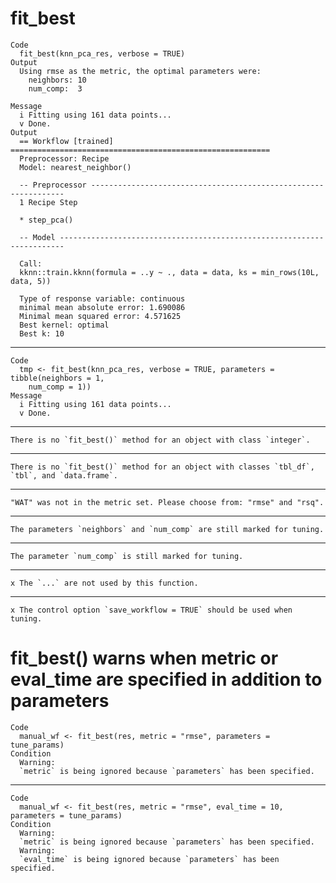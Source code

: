 # fit_best

    Code
      fit_best(knn_pca_res, verbose = TRUE)
    Output
      Using rmse as the metric, the optimal parameters were:
        neighbors: 10
        num_comp:  3
      
    Message
      i Fitting using 161 data points...
      v Done.
    Output
      == Workflow [trained] ==========================================================
      Preprocessor: Recipe
      Model: nearest_neighbor()
      
      -- Preprocessor ----------------------------------------------------------------
      1 Recipe Step
      
      * step_pca()
      
      -- Model -----------------------------------------------------------------------
      
      Call:
      kknn::train.kknn(formula = ..y ~ ., data = data, ks = min_rows(10L,     data, 5))
      
      Type of response variable: continuous
      minimal mean absolute error: 1.690086
      Minimal mean squared error: 4.571625
      Best kernel: optimal
      Best k: 10

---

    Code
      tmp <- fit_best(knn_pca_res, verbose = TRUE, parameters = tibble(neighbors = 1,
        num_comp = 1))
    Message
      i Fitting using 161 data points...
      v Done.

---

    There is no `fit_best()` method for an object with class `integer`.

---

    There is no `fit_best()` method for an object with classes `tbl_df`, `tbl`, and `data.frame`.

---

    "WAT" was not in the metric set. Please choose from: "rmse" and "rsq".

---

    The parameters `neighbors` and `num_comp` are still marked for tuning.

---

    The parameter `num_comp` is still marked for tuning.

---

    x The `...` are not used by this function.

---

    x The control option `save_workflow = TRUE` should be used when tuning.

# fit_best() warns when metric or eval_time are specified in addition to parameters

    Code
      manual_wf <- fit_best(res, metric = "rmse", parameters = tune_params)
    Condition
      Warning:
      `metric` is being ignored because `parameters` has been specified.

---

    Code
      manual_wf <- fit_best(res, metric = "rmse", eval_time = 10, parameters = tune_params)
    Condition
      Warning:
      `metric` is being ignored because `parameters` has been specified.
      Warning:
      `eval_time` is being ignored because `parameters` has been specified.

